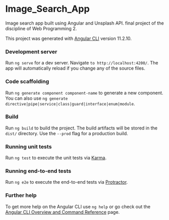 # Image_Search_App
Image search app built using Angular and Unsplash API. final project of the discipline of Web Programming 2.

This project was generated with [Angular CLI](https://github.com/angular/angular-cli) version 11.2.10.

### Development server
Run `ng serve` for a dev server. Navigate `to http://localhost:4200/`. The app will automatically reload if you change any of the source files.

### Code scaffolding
Run `ng generate component component-name` to generate a new component. You can also use `ng generate directive|pipe|service|class|guard|interface|enum|module`.

### Build
Run `ng build` to build the project. The build artifacts will be stored in the `dist/` directory. Use the `--prod` flag for a production build.

### Running unit tests
Run `ng test` to execute the unit tests via [Karma](https://karma-runner.github.io/latest/index.html).

### Running end-to-end tests
Run `ng e2e` to execute the end-to-end tests via [Protractor](https://www.protractortest.org/#/).

### Further help
To get more help on the Angular CLI use `ng help` or go check out the [Angular CLI Overview and Command Reference](https://angular.io/cli) page.